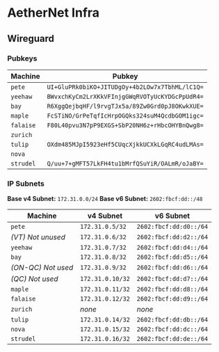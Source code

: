 # AetherNet Infra

## Wireguard

### Pubkeys

| Machine   | Pubkey                                         |
| --------- | ---------------------------------------------- |
| `pete`    | `UI+GluPRk0biKO+JITUDgOy+4b2LOw7x7TbhML/lC1Q=` |
| `yeehaw`  | `BWvxchKyCm2LrXKkVFInjgGWqRVOTyUcKYDGcPpUdR4=` |
| `bay`     | `R6XggQejbqHF/l9rvgTJx5a/89Zw0Grd0pJ8OKwkXUE=` |
| `maple`   | `FcSTiNO/GrPeTqfIcHrpOGQks324suM4QcdbGOM1igc=` |
| `falaise` | `F80L40pvu3N7pP9EXGS+SbP20NH6z+rHbcOHYBnQwg8=` |
| `zurich`  |                                                |
| `tulip`   | `OXdm485MJpI5923eHf5CUqcXjkkUCXkLGqRC4udLMAs=` |
| `nova`    |                                                |
| `strudel` | `Q/uu+7+gMFT57LkFH4tu1bMrfQSuYiR/OALmR/oJaBY=` |

### IP Subnets

**Base v4 Subnet:** `172.31.0.0/24`
**Base v6 Subnet:** `2602:fbcf:dd::/48`

| Machine            | v4 Subnet        | v6 Subnet              |
| ------------------ | ---------------- | ---------------------- |
| `pete`             | `172.31.0.5/32`  | `2602:fbcf:dd:d0::/64` |
| _(VT) Not unused_  | `172.31.0.6/32`  | `2602:fbcf:dd:d2::/64` |
| `yeehaw`           | `172.31.0.7/32`  | `2602:fbcf:dd:d4::/64` |
| `bay`              | `172.31.0.8/32`  | `2602:fbcf:dd:d5::/64` |
| _(ON-QC) Not used_ | `172.31.0.9/32`  | `2602:fbcf:dd:d6::/64` |
| _(QC) Not used_    | `172.31.0.10/32` | `2602:fbcf:dd:d7::/64` |
| `maple`            | `172.31.0.11/32` | `2602:fbcf:dd:d8::/64` |
| `falaise`          | `172.31.0.12/32` | `2602:fbcf:dd:d9::/64` |
| `zurich`           | _none_           | _none_                 |
| `tulip`            | `172.31.0.14/32` | `2602:fbcf:dd:db::/64` |
| `nova`             | `172.31.0.15/32` | `2602:fbcf:dd:dc::/64` |
| `strudel`          | `172.31.0.16/32` | `2602:fbcf:dd:de::/64` |
